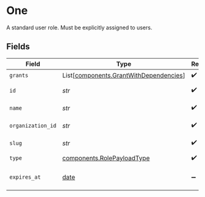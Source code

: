 # One

A standard user role. Must be explicitly assigned to users.


## Fields

| Field                                                                                      | Type                                                                                       | Required                                                                                   | Description                                                                                | Example                                                                                    |
| ------------------------------------------------------------------------------------------ | ------------------------------------------------------------------------------------------ | ------------------------------------------------------------------------------------------ | ------------------------------------------------------------------------------------------ | ------------------------------------------------------------------------------------------ |
| `grants`                                                                                   | List[[components.GrantWithDependencies](../../models/components/grantwithdependencies.md)] | :heavy_check_mark:                                                                         | N/A                                                                                        |                                                                                            |
| `id`                                                                                       | *str*                                                                                      | :heavy_check_mark:                                                                         | Format: <organization_id>:<slug>                                                           | 123:owner                                                                                  |
| `name`                                                                                     | *str*                                                                                      | :heavy_check_mark:                                                                         | Human-friendly name for the role                                                           | Owner                                                                                      |
| `organization_id`                                                                          | *str*                                                                                      | :heavy_check_mark:                                                                         | Id of an organization                                                                      | 123                                                                                        |
| `slug`                                                                                     | *str*                                                                                      | :heavy_check_mark:                                                                         | URL-friendly name for the role                                                             | owner                                                                                      |
| `type`                                                                                     | [components.RolePayloadType](../../models/components/rolepayloadtype.md)                   | :heavy_check_mark:                                                                         | N/A                                                                                        |                                                                                            |
| `expires_at`                                                                               | [date](https://docs.python.org/3/library/datetime.html#date-objects)                       | :heavy_minus_sign:                                                                         | date and time then the role will expire                                                    | 2028-07-21T17:32:28Z                                                                       |